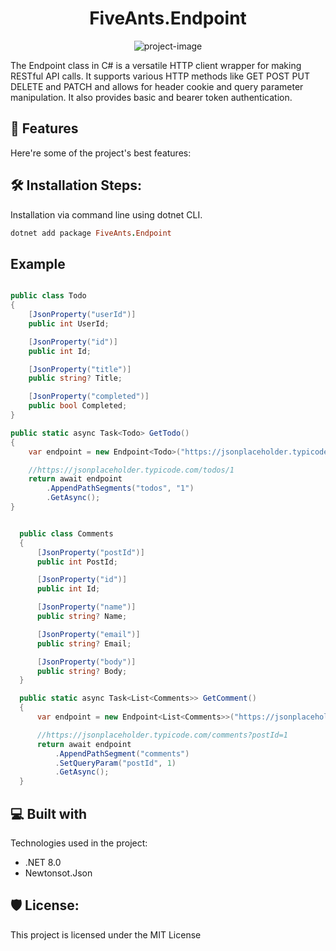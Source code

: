 <h1 align="center" id="title">FiveAnts.Endpoint</h1>

<p align="center"><img src="https://socialify.git.ci/bslie/FiveAnts.Endpoint/image?description=1&amp;descriptionEditable=C%23%20Endpoint%3A%20HTTP%20client%20wrapper%20for%20RESTful%20API%20calls%20with%20authentication%20and%20request%20manipulation.&amp;font=Jost&amp;language=1&amp;name=1&amp;owner=1&amp;theme=Auto" alt="project-image"></p>

<p id="description">The Endpoint class in C# is a versatile HTTP client wrapper for making RESTful API calls. It supports various HTTP methods like GET POST PUT DELETE and PATCH and allows for header cookie and query parameter manipulation. It also provides basic and bearer token authentication.</p>

  
  
<h2>🧐 Features</h2>

Here're some of the project's best features:

<h2>🛠️ Installation Steps:</h2>

<p>Installation via command line using dotnet CLI.</p>

```ruby
dotnet add package FiveAnts.Endpoint
```

<h2>Example</h2>

```C#

public class Todo
{
    [JsonProperty("userId")]
    public int UserId;

    [JsonProperty("id")]
    public int Id;

    [JsonProperty("title")]
    public string? Title;

    [JsonProperty("completed")]
    public bool Completed;
}

public static async Task<Todo> GetTodo()
{
    var endpoint = new Endpoint<Todo>("https://jsonplaceholder.typicode.com");

    //https://jsonplaceholder.typicode.com/todos/1
    return await endpoint
        .AppendPathSegments("todos", "1")
        .GetAsync();
}

```


```C#

  public class Comments
  {
      [JsonProperty("postId")]
      public int PostId;

      [JsonProperty("id")]
      public int Id;

      [JsonProperty("name")]
      public string? Name;

      [JsonProperty("email")]
      public string? Email;

      [JsonProperty("body")]
      public string? Body;
  }

  public static async Task<List<Comments>> GetComment()
  {
      var endpoint = new Endpoint<List<Comments>>("https://jsonplaceholder.typicode.com");

      //https://jsonplaceholder.typicode.com/comments?postId=1
      return await endpoint
          .AppendPathSegment("comments")
          .SetQueryParam("postId", 1)
          .GetAsync();
  }

```
  
  
<h2>💻 Built with</h2>

Technologies used in the project:

*   .NET 8.0
*   Newtonsot.Json

<h2>🛡️ License:</h2>

This project is licensed under the MIT License
